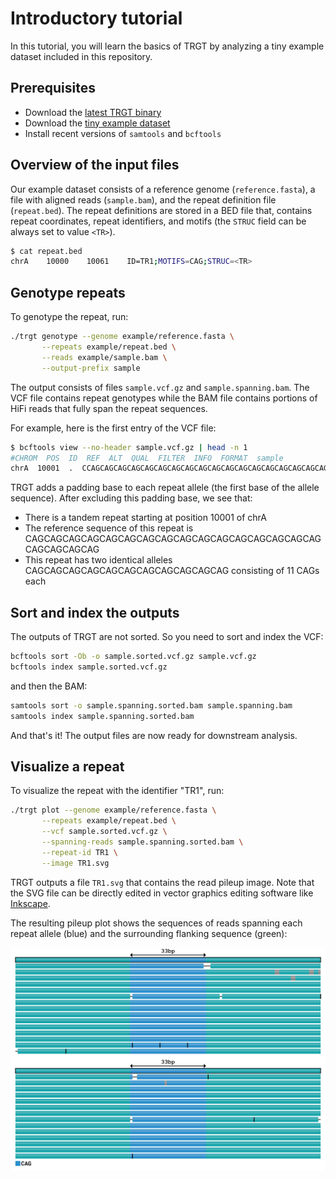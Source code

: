 # Introductory tutorial

In this tutorial, you will learn the basics of TRGT by analyzing a
tiny example dataset included in this repository.

## Prerequisites

- Download the [latest TRGT binary](https://github.com/PacificBiosciences/trgt/releases)
- Download the [tiny example dataset](https://github.com/PacificBiosciences/trgt/tree/main/example)
- Install recent versions of `samtools` and `bcftools`

## Overview of the input files

Our example dataset consists of a reference genome (`reference.fasta`), a file
with aligned reads (`sample.bam`), and the repeat definition file
(`repeat.bed`). The repeat definitions are stored in a BED file that, contains
repeat coordinates, repeat identifiers, and motifs (the `STRUC` field can be
always set to value `<TR>`).

```bash
$ cat repeat.bed
chrA    10000    10061    ID=TR1;MOTIFS=CAG;STRUC=<TR>
```

## Genotype repeats

To genotype the repeat, run:

```bash
./trgt genotype --genome example/reference.fasta \
       --repeats example/repeat.bed \
       --reads example/sample.bam \
       --output-prefix sample
```

The output consists of files `sample.vcf.gz` and `sample.spanning.bam`. The VCF
file contains repeat genotypes while the BAM file contains portions of HiFi
reads that fully span the repeat sequences.

For example, here is the first entry of the VCF file:

```bash
$ bcftools view --no-header sample.vcf.gz | head -n 1
#CHROM  POS  ID  REF  ALT  QUAL  FILTER  INFO  FORMAT  sample
chrA  10001  .  CCAGCAGCAGCAGCAGCAGCAGCAGCAGCAGCAGCAGCAGCAGCAGCAGCAGCAGCAGCAG   CCAGCAGCAGCAGCAGCAGCAGCAGCAGCAGCAG  .  .  TRID=TR1;END=10061;MOTIFS=CAG;STRUC=<TR>  GT:AL:ALLR:SD:MC:MS:AP:AM  1/1:33,33:30-39,33-33:15,14:11,11:0(0-33),0(0-33):1.000000,1.000000:.,.
```

TRGT adds a padding base to each repeat allele (the first base of the allele
sequence). After excluding this padding base, we see that:

- There is a tandem repeat starting at position 10001 of chrA
- The reference sequence of this repeat is CAGCAGCAGCAGCAGCAGCAGCAGCAGCAGCAGCAGCAGCAGCAGCAGCAGCAGCAGCAG
- This repeat has two identical alleles CAGCAGCAGCAGCAGCAGCAGCAGCAGCAGCAG consisting of 11 CAGs each

## Sort and index the outputs

The outputs of TRGT are not sorted. So you need to sort and index the VCF:

```bash
bcftools sort -Ob -o sample.sorted.vcf.gz sample.vcf.gz
bcftools index sample.sorted.vcf.gz
```

and then the BAM:

```bash
samtools sort -o sample.spanning.sorted.bam sample.spanning.bam
samtools index sample.spanning.sorted.bam
```

And that's it! The output files are now ready for downstream analysis.

## Visualize a repeat

To visualize the repeat with the identifier "TR1", run:

```bash
./trgt plot --genome example/reference.fasta \
       --repeats example/repeat.bed \
       --vcf sample.sorted.vcf.gz \
       --spanning-reads sample.spanning.sorted.bam \
       --repeat-id TR1 \
       --image TR1.svg
```

TRGT outputs a file `TR1.svg` that contains the read pileup image. Note that the
SVG file can be directly edited in vector graphics editing software like
[Inkscape](https://inkscape.org/).

The resulting pileup plot shows the sequences of reads spanning each repeat
allele (blue) and the surrounding flanking sequence (green):

![TR1 read pileup](figures/TR1.png)
